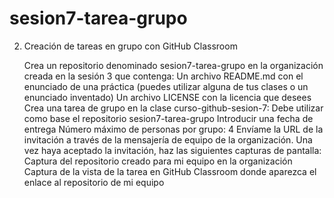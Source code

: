 # sesion7-tarea-grupo

2. Creación de tareas en grupo con GitHub Classroom

    Crea un repositorio denominado sesion7-tarea-grupo en la organización creada en la sesión 3 que contenga:
        Un archivo README.md con el enunciado de una práctica (puedes utilizar alguna de tus clases o un enunciado inventado)
        Un archivo LICENSE con la licencia que desees
    Crea una tarea de grupo en la clase curso-github-sesion-7:
        Debe utilizar como base el repositorio sesion7-tarea-grupo
        Introducir una fecha de entrega
        Número máximo de personas por grupo: 4
    Envíame la URL de la invitación a través de la mensajería de equipo de la organización.
    Una vez haya aceptado la invitación, haz las siguientes capturas de pantalla:
        Captura del repositorio creado para mi equipo en la organización
        Captura de la vista de la tarea en GitHub Classroom donde aparezca el enlace al repositorio de mi equipo
